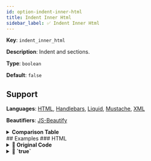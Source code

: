 ```yaml
---
id: option-indent-inner-html
title: Indent Inner Html
sidebar_label: ✅ Indent Inner Html
---
```

**Key**: `indent_inner_html`

**Description**: Indent <head> and <body> sections.

**Type**: `boolean`

**Default**: `false`

## Support
**Languages**: [HTML](/docs/language-html.html), [Handlebars](/docs/language-handlebars.html), [Liquid](/docs/language-liquid.html), [Mustache](/docs/language-mustache.html), [XML](/docs/language-xml.html)

**Beautifiers**: [JS-Beautify](/docs/beautifier-js-beautify.html)

<details><summary><strong>Comparison Table</strong></summary>
| Language | [JS-Beautify](/docs/beautifier-js-beautify.html) |
| --- | --- |
| [HTML](/docs/language-html.html) | &#9989; |
| [Handlebars](/docs/language-handlebars.html) | &#9989; |
| [Liquid](/docs/language-liquid.html) | &#9989; |
| [Mustache](/docs/language-mustache.html) | &#9989; |
| [XML](/docs/language-xml.html) | &#9989; |
</details>
## Examples
### HTML
<details><summary><strong>🚧 Original Code</strong></summary>
```HTML
<html><head></head><body></body></html>
```
</details>
<details><summary><strong>🔧 `true`</strong></summary>
Using [JS-Beautify](/docs/beautifier-js-beautify.html) beautifier:
```HTML
<html>

  <head></head>

  <body></body>

</html>
```
<details><summary>Configuration</summary>
A `.unibeautify.json` file would look like the following:
```json
{
  "HTML": {
    "indent_size": 2,
    "indent_char": " ",
    "indent_inner_html": true
  }
}
```
</details>
<details><summary>Difference from original</summary>
```diff
Index: true
===================================================================
--- true	Original
+++ true	Beautified
@@ -1,1 +1,7 @@
-<html><head></head><body></body></html>
\ No newline at end of file
+<html>␊
+␊
+␣␣<head></head>␊
+␊
+␣␣<body></body>␊
+␊
+</html>

```
</details>
</details>
<details><summary><strong>🔧 `false`</strong></summary>
Using [JS-Beautify](/docs/beautifier-js-beautify.html) beautifier:
```HTML
<html>

<head></head>

<body></body>

</html>
```
<details><summary>Configuration</summary>
A `.unibeautify.json` file would look like the following:
```json
{
  "HTML": {
    "indent_size": 2,
    "indent_char": " ",
    "indent_inner_html": false
  }
}
```
</details>
<details><summary>Difference from original</summary>
```diff
Index: false
===================================================================
--- false	Original
+++ false	Beautified
@@ -1,1 +1,7 @@
-<html><head></head><body></body></html>
\ No newline at end of file
+<html>␊
+␊
+<head></head>␊
+␊
+<body></body>␊
+␊
+</html>

```
</details>
</details>